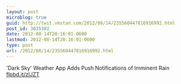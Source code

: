 ```yaml
---
layout: post
microblog: true
guid: http://twit.vmstan.com/2012/08/14/235560447816916992.html
post_id: 3035302
date: 2012-08-14T20:16:01-0600
lastmod: 2012-08-14T20:16:01-0600
type: post
url: /2012/08/14/235560447816916992.html
---
```

'Dark Sky' Weather App Adds Push Notifications of Imminent Rain <a href="http://flpbd.it/zlJZT">flpbd.it/zlJZT</a>
